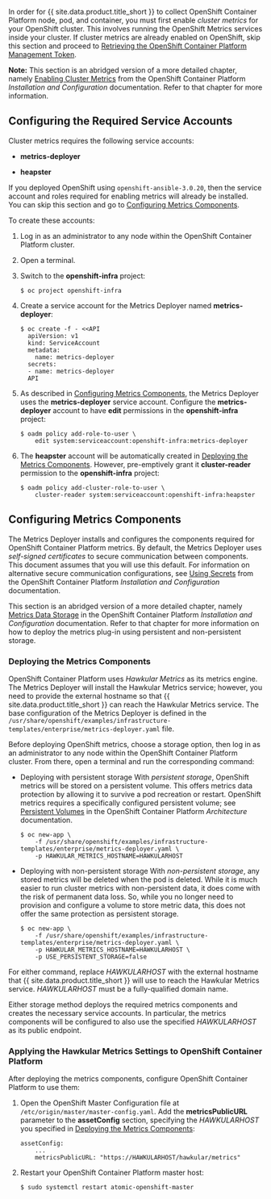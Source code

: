 In order for {{ site.data.product.title_short }} to collect OpenShift Container Platform node, pod, and container, you must first enable *cluster
metrics* for your OpenShift cluster. This involves running the OpenShift
Metrics services inside your cluster. If cluster metrics are already
enabled on OpenShift, skip this section and proceed to
[Retrieving the OpenShift Container Platform Management Token](#retrieving-the-openshift-container-platform-management-token).

**Note:** This section is an abridged version of a more detailed chapter, namely
[Enabling Cluster Metrics](https://access.redhat.com/documentation/en-us/openshift_container_platform/3.9/html/installation_and_configuration/install-config-cluster-metrics) from the OpenShift Container Platform *Installation and Configuration* documentation. Refer to that chapter for more information.

## Configuring the Required Service Accounts

Cluster metrics requires the following service accounts:

  - **metrics-deployer**

  - **heapster**

<div class="important">

If you deployed OpenShift using `openshift-ansible-3.0.20`, then the
service account and roles required for enabling metrics will already be
installed. You can skip this section and go to [Configuring Metrics
Components](#ocp-metrics-storage).

</div>

To create these accounts:

1.  Log in as an administrator to any node within the OpenShift
    Container Platform cluster.

2.  Open a terminal.

3.  Switch to the **openshift-infra** project:

        $ oc project openshift-infra

4.  Create a service account for the Metrics Deployer named
    **metrics-deployer**:

        $ oc create -f - <<API
          apiVersion: v1
          kind: ServiceAccount
          metadata:
            name: metrics-deployer
          secrets:
          - name: metrics-deployer
          API

5.  As described in [Configuring Metrics Components](#ocp-metrics-storage), the Metrics Deployer uses the
    **metrics-deployer** service account. Configure the
    **metrics-deployer** account to have **edit** permissions in the
    **openshift-infra** project:

        $ oadm policy add-role-to-user \
            edit system:serviceaccount:openshift-infra:metrics-deployer

6.  The **heapster** account will be automatically created in [Deploying the Metrics Components](#ocp-metrics-deploy). However, pre-emptively
    grant it **cluster-reader** permission to the **openshift-infra**
    project:

        $ oadm policy add-cluster-role-to-user \
            cluster-reader system:serviceaccount:openshift-infra:heapster

## Configuring Metrics Components

The Metrics Deployer installs and configures the components required for
OpenShift Container Platform metrics. By default, the Metrics Deployer
uses *self-signed certificates* to secure communication between
components. This document assumes that you will use this default. For
information on alternative secure communication configurations, see
[Using Secrets](https://access.redhat.com/documentation/en-us/openshift_container_platform/3.9/html/installation_and_configuration/install-config-cluster-metrics#metrics-using-secrets)
from the OpenShift Container Platform *Installation and Configuration*
documentation.

<div class="note">

This section is an abridged version of a more detailed chapter, namely
[Metrics Data Storage](https://access.redhat.com/documentation/en-us/openshift_container_platform/3.9/html/installation_and_configuration/install-config-cluster-metrics#metrics-data-storage)
in the OpenShift Container Platform *Installation and Configuration*
documentation. Refer to that chapter for more information on how to
deploy the metrics plug-in using persistent and non-persistent storage.

</div>

### Deploying the Metrics Components

OpenShift Container Platform uses *Hawkular Metrics* as its metrics
engine. The Metrics Deployer will install the Hawkular Metrics service;
however, you need to provide the external hostname so that
{{ site.data.product.title_short }} can reach the Hawkular Metrics service. The base configuration of the Metrics Deployer is defined in the
`/usr/share/openshift/examples/infrastructure-templates/enterprise/metrics-deployer.yaml`
file.

Before deploying OpenShift metrics, choose a storage option, then log in
as an administrator to any node within the OpenShift Container Platform
cluster. From there, open a terminal and run the corresponding command:

  - Deploying with persistent storage
    With *persistent storage*, OpenShift metrics will be stored on a
    persistent volume. This offers metrics data protection by allowing
    it to survive a pod recreation or restart. OpenShift metrics
    requires a specifically configured persistent volume; see
    [Persistent Volumes](https://access.redhat.com/documentation/en-us/openshift_container_platform/3.9/html/architecture/additional-concepts#persistent-volumes)
    in the OpenShift Container Platform *Architecture* documentation.

        $ oc new-app \
            -f /usr/share/openshift/examples/infrastructure-templates/enterprise/metrics-deployer.yaml \
            -p HAWKULAR_METRICS_HOSTNAME=HAWKULARHOST

  - Deploying with non-persistent storage
    With *non-persistent storage*, any stored metrics will be deleted
    when the pod is deleted. While it is much easier to run cluster
    metrics with non-persistent data, it does come with the risk of
    permanent data loss. So, while you no longer need to provision and
    configure a volume to store metric data, this does not offer the
    same protection as persistent storage.

        $ oc new-app \
            -f /usr/share/openshift/examples/infrastructure-templates/enterprise/metrics-deployer.yaml \
            -p HAWKULAR_METRICS_HOSTNAME=HAWKULARHOST \
            -p USE_PERSISTENT_STORAGE=false

For either command, replace *HAWKULARHOST* with the external hostname
that {{ site.data.product.title_short }} will use to reach the Hawkular Metrics
service. *HAWKULARHOST* must be a fully-qualified domain name.

Either storage method deploys the required metrics components and
creates the necessary service accounts. In particular, the metrics
components will be configured to also use the specified *HAWKULARHOST*
as its public endpoint.

### Applying the Hawkular Metrics Settings to OpenShift Container Platform

After deploying the metrics components, configure OpenShift Container
Platform to use them:

1.  Open the OpenShift Master Configuration file at
    `/etc/origin/master/master-config.yaml`. Add the
    **metricsPublicURL** parameter to the **assetConfig** section,
    specifying the *HAWKULARHOST* you specified in [Deploying the
    Metrics Components](#ocp-metrics-deploy):

        assetConfig:
            ...
            metricsPublicURL: "https://HAWKULARHOST/hawkular/metrics"

2.  Restart your OpenShift Container Platform master host:

        $ sudo systemctl restart atomic-openshift-master
